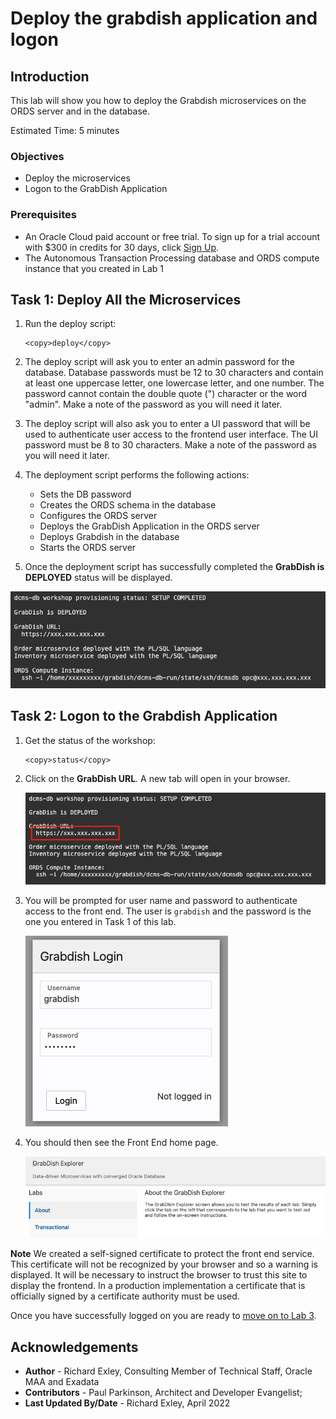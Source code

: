 # Deploy the grabdish application and logon

## Introduction

This lab will show you how to deploy the Grabdish microservices on the ORDS server and in the database.

Estimated Time: 5 minutes

### Objectives

-   Deploy the microservices
-   Logon to the GrabDish Application

### Prerequisites

* An Oracle Cloud paid account or free trial. To sign up for a trial account with $300 in credits for 30 days, click [Sign Up](http://oracle.com/cloud/free).
* The Autonomous Transaction Processing database and ORDS compute instance that you created in Lab 1

## Task 1: Deploy All the Microservices

1.  Run the deploy script:

    ```
    <copy>deploy</copy>
    ```

2.  The deploy script will ask you to enter an admin password for the database. Database passwords must be 12 to 30 characters and contain at least one uppercase letter, one lowercase letter, and one number. The password cannot contain the double quote (") character or the word "admin". Make a note of the password as you will need it later.  

3.  The deploy script will also ask you to enter a UI password that will be used to authenticate user access to the frontend user interface. The UI password must be 8 to 30 characters. Make a note of the password as you will need it later.  

4.  The deployment script performs the following actions:
    * Sets the DB password
    * Creates the ORDS schema in the database
    * Configures the ORDS server
    * Deploys the GrabDish Application in the ORDS server
    * Deploys Grabdish in the database
    * Starts the ORDS server

5.  Once the deployment script has successfully completed the **GrabDish is DEPLOYED** status will be displayed.

   ![GrabDish is DEPLOYED Status is Displayed](images/deployed.png " ")

## Task 2: Logon to the Grabdish Application

1.  Get the status of the workshop:

    ```
    <copy>status</copy>
    ```

2.  Click on the **GrabDish URL**.  A new tab will open in your browser.

    ![Clicking the GrabDish URL](images/grabdish-url.png " ")

3. You will be prompted for user name and password to authenticate access to the front end. The user is `grabdish` and the password is the one you entered in Task 1 of this lab.

    ![Application Login UI](images/frontendauthlogin.png " ")

3. You should then see the Front End home page.

    ![Application Front End UI](images/ui-home-page.png " ")

**Note** We created a self-signed certificate to protect the front end service. This certificate will not be recognized by your browser and so a warning is displayed. It will be necessary to instruct the browser to trust this site to display the frontend. In a production implementation a certificate that is officially signed by a certificate authority must be used.

Once you have successfully logged on you are ready to [move on to Lab 3](#next).

## Acknowledgements
* **Author** - Richard Exley, Consulting Member of Technical Staff, Oracle MAA and Exadata
* **Contributors** - Paul Parkinson, Architect and Developer Evangelist;
* **Last Updated By/Date** - Richard Exley, April 2022
